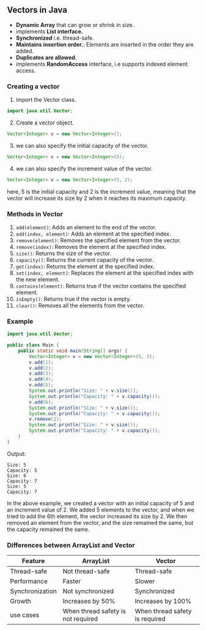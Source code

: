 ## Vectors in Java
- **Dynamic Array** that can grow or shrink in size.
- implements **List interface.**
- **Synchronized** i.e. thread-safe.
- **Maintains insertion order.**: Elements are inserted in the order they are added.
- **Duplicates are allowed.**
- implements **RandomAccess** interface, i.e supports indexed element access.

### Creating a vector
1. import the Vector class.
```java
import java.util.Vector;
```
2. Create a vector object.
```java
Vector<Integer> v = new Vector<Integer>();
```
3. we can also specify the initial capacity of the vector.
```java
Vector<Integer> v = new Vector<Integer>(5);
```
4. we can also specify the increment value of the vector.
```java
Vector<Integer> v = new Vector<Integer>(5, 2);
```
here, 5 is the initial capacity and 2 is the increment value, meaning that the vector will increase its size by 2 when it reaches its maximum capacity.

### Methods in Vector
1. `add(element)`: Adds an element to the end of the vector.
2. `add(index, element)`: Adds an element at the specified index.
3. `remove(element)`: Removes the specified element from the vector.
4. `remove(index)`: Removes the element at the specified index.
5. `size()`: Returns the size of the vector.
6. `capacity()`: Returns the current capacity of the vector.
7. `get(index)`: Returns the element at the specified index.
8. `set(index, element)`: Replaces the element at the specified index with the new element.
9. `contains(element)`: Returns true if the vector contains the specified element.
10. `isEmpty()`: Returns true if the vector is empty.
11. `clear()`: Removes all the elements from the vector.

### Example
```java
import java.util.Vector;

public class Main {
    public static void main(String[] args) {
        Vector<Integer> v = new Vector<Integer>(5, 2);
        v.add(1);
        v.add(2);
        v.add(3);
        v.add(4);
        v.add(5);
        System.out.println("Size: " + v.size());
        System.out.println("Capacity: " + v.capacity());
        v.add(6);
        System.out.println("Size: " + v.size());
        System.out.println("Capacity: " + v.capacity());
        v.remove(2);
        System.out.println("Size: " + v.size());
        System.out.println("Capacity: " + v.capacity());
    }
}
```
Output:
```
Size: 5
Capacity: 5
Size: 6
Capacity: 7
Size: 5
Capacity: 7
```
In the above example, we created a vector with an initial capacity of 5 and an increment value of 2. We added 5 elements to the vector, and when we tried to add the 6th element, the vector increased its size by 2. We then removed an element from the vector, and the size remained the same, but the capacity remained the same.

### Differences between ArrayList and Vector
| Feature | ArrayList | Vector |
| ------- | --------- | ------ |
| Thread-safe | Not thread-safe | Thread-safe |
| Performance | Faster | Slower |
| Synchronization | Not synchronized | Synchronized |
| Growth | Increases by 50% | Increases by 100% |
| use cases | When thread safety is not required | When thread safety is required |